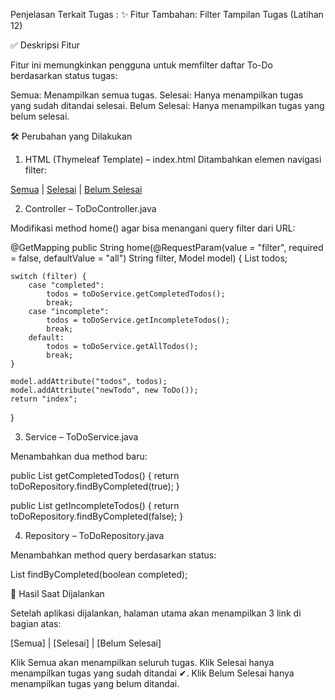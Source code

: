Penjelasan Terkait Tugas : 
✨ Fitur Tambahan: Filter Tampilan Tugas (Latihan 12)

✅ Deskripsi Fitur

Fitur ini memungkinkan pengguna untuk memfilter daftar To-Do berdasarkan status tugas:

Semua: Menampilkan semua tugas.
Selesai: Hanya menampilkan tugas yang sudah ditandai selesai.
Belum Selesai: Hanya menampilkan tugas yang belum selesai.

🛠️ Perubahan yang Dilakukan

1. HTML (Thymeleaf Template) – index.html
Ditambahkan elemen navigasi filter:

<div>
    <a href="/" th:href="@{/?filter=all}">Semua</a> |
    <a href="/" th:href="@{/?filter=completed}">Selesai</a> |
    <a href="/" th:href="@{/?filter=incomplete}">Belum Selesai</a>
</div>


2. Controller – ToDoController.java
   
Modifikasi method home() agar bisa menangani query filter dari URL:

@GetMapping
public String home(@RequestParam(value = "filter", required = false, defaultValue = "all") String filter, Model model) {
    List<ToDo> todos;

    switch (filter) {
        case "completed":
            todos = toDoService.getCompletedTodos();
            break;
        case "incomplete":
            todos = toDoService.getIncompleteTodos();
            break;
        default:
            todos = toDoService.getAllTodos();
            break;
    }

    model.addAttribute("todos", todos);
    model.addAttribute("newTodo", new ToDo());
    return "index";
}

3. Service – ToDoService.java
   
Menambahkan dua method baru:

public List<ToDo> getCompletedTodos() {
    return toDoRepository.findByCompleted(true);
}

public List<ToDo> getIncompleteTodos() {
    return toDoRepository.findByCompleted(false);
}

4. Repository – ToDoRepository.java
   
Menambahkan method query berdasarkan status:

List<ToDo> findByCompleted(boolean completed);

🧪 Hasil Saat Dijalankan

Setelah aplikasi dijalankan, halaman utama akan menampilkan 3 link di bagian atas:

[Semua] | [Selesai] | [Belum Selesai]

Klik Semua akan menampilkan seluruh tugas.
Klik Selesai hanya menampilkan tugas yang sudah ditandai ✔.
Klik Belum Selesai hanya menampilkan tugas yang belum ditandai.
